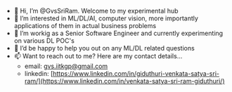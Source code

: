 - 👋 Hi, I’m @GvsSriRam. Welcome to my experimental hub
- 👀 I’m interested in ML/DL/AI, computer vision, more importantly applications of them in actual business problems
- 🌱 I’m workig as a Senior Software Engineer and currently experimenting on various DL POC's
- 💞️ I’d be happy to help you out on any ML/DL related questions
- 📫 Want to reach out to me? Here are my contact details... 
  - email: gvs.iitkgp@gmail.com
  - linkedin: [https://www.linkedin.com/in/giduthuri-venkata-satya-sri-ram/](https://www.linkedin.com/in/venkata-satya-sri-ram-giduthuri/)

<!---
GvsSriRam/GvsSriRam is a ✨ special ✨ repository because its `README.md` (this file) appears on your GitHub profile.
You can click the Preview link to take a look at your changes.
--->
